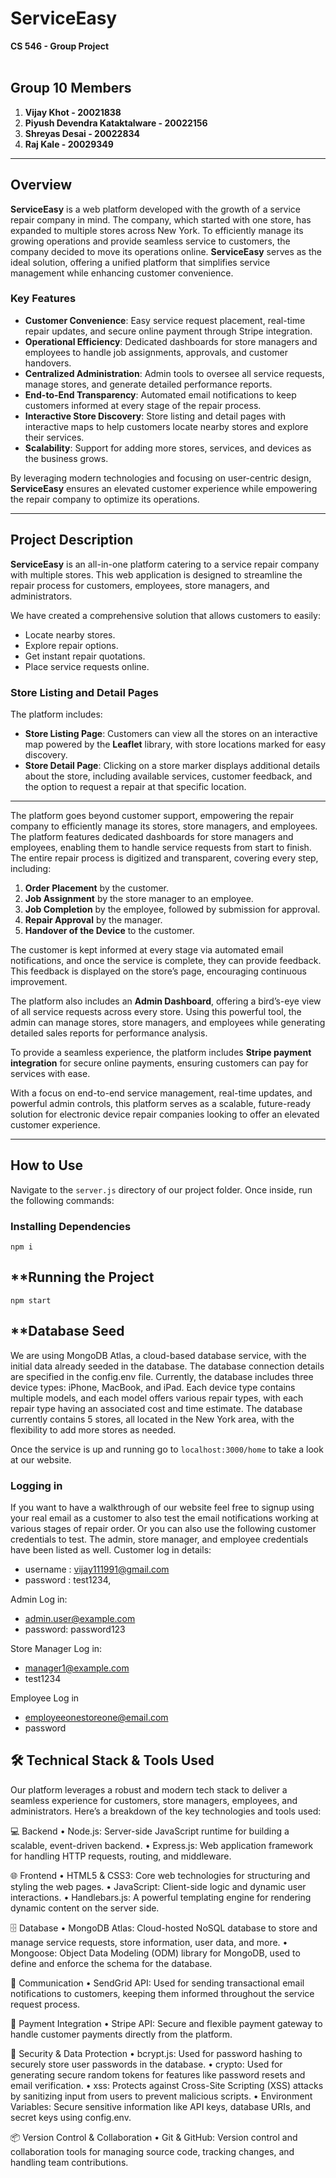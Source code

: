 # ServiceEasy  
**CS 546 - Group Project**  
<br>  

## **Group 10 Members**  
1. **Vijay Khot - 20021838**  
2. **Piyush Devendra Kataktalware - 20022156**  
3. **Shreyas Desai - 20022834**  
4. **Raj Kale - 20029349**  

---

## **Overview**  

**ServiceEasy** is a web platform developed with the growth of a service repair company in mind. The company, which started with one store, has expanded to multiple stores across New York. To efficiently manage its growing operations and provide seamless service to customers, the company decided to move its operations online. **ServiceEasy** serves as the ideal solution, offering a unified platform that simplifies service management while enhancing customer convenience.  

### **Key Features**  
- **Customer Convenience**: Easy service request placement, real-time repair updates, and secure online payment through Stripe integration.  
- **Operational Efficiency**: Dedicated dashboards for store managers and employees to handle job assignments, approvals, and customer handovers.  
- **Centralized Administration**: Admin tools to oversee all service requests, manage stores, and generate detailed performance reports.  
- **End-to-End Transparency**: Automated email notifications to keep customers informed at every stage of the repair process.  
- **Interactive Store Discovery**: Store listing and detail pages with interactive maps to help customers locate nearby stores and explore their services.  
- **Scalability**: Support for adding more stores, services, and devices as the business grows.  

By leveraging modern technologies and focusing on user-centric design, **ServiceEasy** ensures an elevated customer experience while empowering the repair company to optimize its operations.  

---

## **Project Description**  

**ServiceEasy** is an all-in-one platform catering to a service repair company with multiple stores. This web application is designed to streamline the repair process for customers, employees, store managers, and administrators.  

We have created a comprehensive solution that allows customers to easily:  
- Locate nearby stores.  
- Explore repair options.  
- Get instant repair quotations.  
- Place service requests online.  

### **Store Listing and Detail Pages**  

The platform includes:  
- **Store Listing Page**: Customers can view all the stores on an interactive map powered by the **Leaflet** library, with store locations marked for easy discovery.  
- **Store Detail Page**: Clicking on a store marker displays additional details about the store, including available services, customer feedback, and the option to request a repair at that specific location.  

---

The platform goes beyond customer support, empowering the repair company to efficiently manage its stores, store managers, and employees. The platform features dedicated dashboards for store managers and employees, enabling them to handle service requests from start to finish. The entire repair process is digitized and transparent, covering every step, including:  
1. **Order Placement** by the customer.  
2. **Job Assignment** by the store manager to an employee.  
3. **Job Completion** by the employee, followed by submission for approval.  
4. **Repair Approval** by the manager.  
5. **Handover of the Device** to the customer.  

The customer is kept informed at every stage via automated email notifications, and once the service is complete, they can provide feedback. This feedback is displayed on the store’s page, encouraging continuous improvement.  

The platform also includes an **Admin Dashboard**, offering a bird’s-eye view of all service requests across every store. Using this powerful tool, the admin can manage stores, store managers, and employees while generating detailed sales reports for performance analysis.  

To provide a seamless experience, the platform includes **Stripe payment integration** for secure online payments, ensuring customers can pay for services with ease.  

With a focus on end-to-end service management, real-time updates, and powerful admin controls, this platform serves as a scalable, future-ready solution for electronic device repair companies looking to offer an elevated customer experience.  

---

## **How to Use**  

Navigate to the `server.js` directory of our project folder. Once inside, run the following commands:  

### **Installing Dependencies**  
```npm i```

## **Running the Project
```npm start```

## **Database Seed
We are using MongoDB Atlas, a cloud-based database service, with the initial data already seeded in the database. The database connection details are specified in the config.env file. Currently, the database includes three device types: iPhone, MacBook, and iPad. Each device type contains multiple models, and each model offers various repair types, with each repair type having an associated cost and time estimate. The database currently contains 5 stores, all located in the New York area, with the flexibility to add more stores as needed.

Once the service is up and running go to  `localhost:3000/home` to take a look at our website.

### Logging in
If you want to have a walkthrough of our website feel free to signup using your real email as a customer to also test the email notifications working at various stages of repair order. Or you can also use the following customer credentials to test. The admin, store manager, and employee credentials have been listed as well.
Customer log in details:

- username : vijay111991@gmail.com
- password : test1234,

Admin Log in:
- admin.user@example.com
- password: password123

Store Manager Log in:
- manager1@example.com
- test1234
  
Employee Log in
- employeeonestoreone@email.com
- password


## 🛠️ Technical Stack & Tools Used

Our platform leverages a robust and modern tech stack to deliver a seamless experience for customers, store managers, employees, and administrators. Here’s a breakdown of the key technologies and tools used:

💻 Backend
	•	Node.js: Server-side JavaScript runtime for building a scalable, event-driven backend.
	•	Express.js: Web application framework for handling HTTP requests, routing, and middleware.

🌐 Frontend
	•	HTML5 & CSS3: Core web technologies for structuring and styling the web pages.
	•	JavaScript: Client-side logic and dynamic user interactions.
	•	Handlebars.js: A powerful templating engine for rendering dynamic content on the server side.

🗄️ Database
	•	MongoDB Atlas: Cloud-hosted NoSQL database to store and manage service requests, store information, user data, and more.
	•	Mongoose: Object Data Modeling (ODM) library for MongoDB, used to define and enforce the schema for the database.

📧 Communication
	•	SendGrid API: Used for sending transactional email notifications to customers, keeping them informed throughout the service request process.

💸 Payment Integration
	•	Stripe API: Secure and flexible payment gateway to handle customer payments directly from the platform.

🔐 Security & Data Protection
	•	bcrypt.js: Used for password hashing to securely store user passwords in the database.
	•	crypto: Used for generating secure random tokens for features like password resets and email verification.
	•	xss: Protects against Cross-Site Scripting (XSS) attacks by sanitizing input from users to prevent malicious scripts.
	•	Environment Variables: Secure sensitive information like API keys, database URIs, and secret keys using config.env.

📦 Version Control & Collaboration
	•	Git & GitHub: Version control and collaboration tools for managing source code, tracking changes, and handling team contributions.


